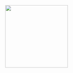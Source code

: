 <img width="200px" src='https://github.com/smartinternz02/SPSGP-94220-Virtual-Internship---Android-Application-Development-Using-Kotlin/blob/main/Affirmations/Screenshot_20220907_161106.png' />
